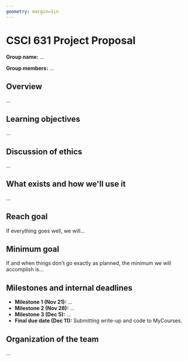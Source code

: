 ```yaml
---
geometry: margin=1in
---
```


# CSCI 631 Project Proposal

__Group name:__ ...

__Group members:__ ...

## Overview

...

## Learning objectives

...

## Discussion of ethics

...

## What exists and how we'll use it

...

## Reach goal

If everything goes well, we will...

## Minimum goal

If and when things don't go exactly as planned, the minimum we will accomplish is...

## Milestones and internal deadlines

* __Milestone 1 (Nov 21):__ ...
* __Milestone 2 (Nov 28):__ ...
* __Milestone 3 (Dec 5):__ ...
* __Final due date (Dec 11):__ Submitting write-up and code to MyCourses.

## Organization of the team

...
